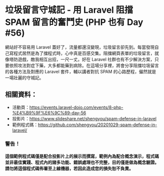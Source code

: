# 垃圾留言守城記 - 用 Laravel 阻擋 SPAM 留言的奮鬥史 (PHP 也有 Day #56)

網站好不容易用 Laravel 蓋好了，流量都還沒變現，垃圾留言卻先到。每當發現自己寫程式居然是為了擋程式時，心中真是百感交集。阻擋網頁表單的垃圾留言，就像塔防遊戲，敵我相互出招，一尺一丈。好在 Laravel 社群也有不少解決方案，只要依照攻法對症下藥，大多都能藥到病除。在這場分享裡，將會分享阻擋垃圾留言的各種方法及對應的 Laravel 套件，輔以講者對抗 SPAM 的心路歷程，儼然就是一場壯麗的守城記。

## 相關資料：

* 活動頁：https://events.laravel-dojo.com/events/8-php-%E4%B9%9F%E6%9C%89-day-56
* 投影片：https://www.slideshare.net/shengyou/spam-defense-in-laravel
* 範例程式碼：https://github.com/shengyou/20201029-spam-defense-in-laravel/

### 警告！

#### 這個範例程式碼僅是配合投影片上的展示而撰寫，範例內為配合概念演示，程式碼並非最佳實踐、程式內的諸多功能、錯誤處理也不完整，目的僅是做為概念驗證。請勿將這個程式碼佈署至上線機器，若因此造成您的損失恕不負責。
